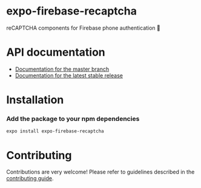 # expo-firebase-recaptcha

reCAPTCHA components for Firebase phone authentication 📱

# API documentation

- [Documentation for the master branch](https://github.com/expo/expo/blob/master/docs/pages/versions/unversioned/sdk/firebase-recaptcha.md)
- [Documentation for the latest stable release](https://docs.expo.io/versions/latest/sdk/firebase-recaptcha/)

# Installation

### Add the package to your npm dependencies

```
expo install expo-firebase-recaptcha
```

# Contributing

Contributions are very welcome! Please refer to guidelines described in the [contributing guide]( https://github.com/expo/expo#contributing).
